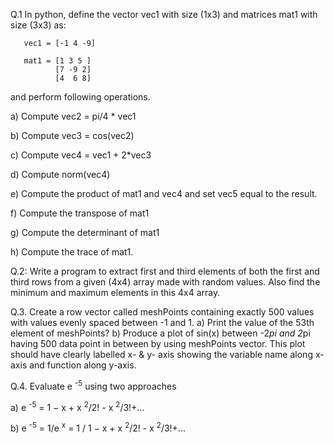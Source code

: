 Q.1 In python, define the vector vec1 with size (1x3) and matrices mat1 with size (3x3) as:

       vec1 = [-1 4 -9]
       
       mat1 = [1 3 5 ]
              [7 -9 2]
              [4  6 8]

and perform following operations.

a) Compute  vec2 = pi/4 * vec1

b) Compute  vec3 = cos(vec2)

c) Compute  vec4 = vec1 + 2*vec3

d) Compute  norm(vec4)

e) Compute the product of mat1 and vec4 and set vec5 equal to the result.

f) Compute the transpose of mat1

g) Compute the determinant of mat1

h) Compute the trace of mat1.



Q.2: Write a program to extract first and third elements of both the first and third rows from a given
(4x4) array made with random values. Also find the minimum and maximum elements in this 4x4 array.


Q.3. Create a row vector called meshPoints containing exactly 500 values with values evenly spaced
between -1 and 1.
a) Print the value of the 53th element of meshPoints?
b) Produce a plot of sin(x) between -2*pi and 2*pi having 500 data point in between by using
meshPoints vector.
This plot should have clearly labelled x- & y- axis showing the variable name along x-axis and
function along y-axis.


Q.4. Evaluate e <sup>-5</sup> using two approaches

a) e <sup>-5</sup> = 1 − x + x <sup>2</sup>/2! - x <sup>2</sup>/3!+...

b) e <sup>-5</sup> = 1/e <sup>x</sup> = 1 / 1 − x + x <sup>2</sup>/2! - x <sup>2</sup>/3!+...
